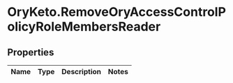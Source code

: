 # OryKeto.RemoveOryAccessControlPolicyRoleMembersReader

## Properties
Name | Type | Description | Notes
------------ | ------------- | ------------- | -------------


